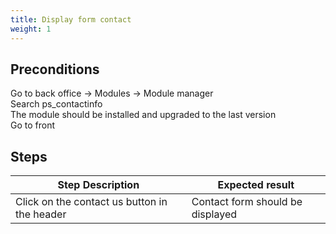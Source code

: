 ```yaml
---
title: Display form contact
weight: 1
---
```


## Preconditions

Go to back office -> Modules -> Module manager<br />
Search ps_contactinfo<br />
The module should be installed and upgraded to the last version<br />
Go to front
## Steps
| Step Description | Expected result |
| ----- | ----- |
| Click on the contact us button in the header | Contact form should be displayed |
